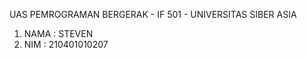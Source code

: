 UAS PEMROGRAMAN BERGERAK - IF 501 - UNIVERSITAS SIBER ASIA

1. NAMA   : STEVEN
2. NIM    : 210401010207
